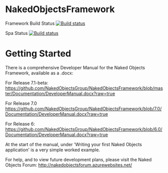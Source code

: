 NakedObjectsFramework
=====================

Framework Build Status [![Build status](https://ci.appveyor.com/api/projects/status/6kqdsbqoet1vy69n)](https://ci.appveyor.com/project/scascarini/nakedobjectsframework)

Spa Status [![Build status](https://ci.appveyor.com/api/projects/status/3lpqlxucl44kbkc8?svg=true)](https://ci.appveyor.com/project/scascarini/nakedobjectsframework-ksvxd)


Getting Started
===============

There is a comprehensive Developer Manual for the Naked Objects Framework, available as a .docx:

For Release 7.1-beta:
https://github.com/NakedObjectsGroup/NakedObjectsFramework/blob/master/Documentation/DeveloperManual.docx?raw=true

For Release 7.0
https://github.com/NakedObjectsGroup/NakedObjectsFramework/blob/7.0/Documentation/DeveloperManual.docx?raw=true

For Release 6:
https://github.com/NakedObjectsGroup/NakedObjectsFramework/blob/6.0/Documentation/DeveloperManual.docx?raw=true

At the start of the manual, under 'Writing your first Naked Objects application' is a very simple worked example.

For help, and to view future development plans, please visit the Naked Objects Forum:  http://nakedobjectsforum.azurewebsites.net/
